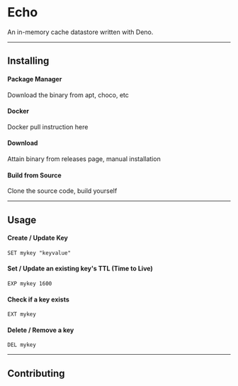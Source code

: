 # Echo 

An in-memory cache datastore written with Deno.

---

## Installing 

#### Package Manager

Download the binary from apt, choco, etc

#### Docker 

Docker pull instruction here 

#### Download

Attain binary from releases page, manual installation

#### Build from Source 

Clone the source code, build yourself 

---

## Usage

#### Create / Update Key 

```
SET mykey "keyvalue"
```

#### Set / Update an existing key's TTL (Time to Live) 

```
EXP mykey 1600
```

#### Check if a key exists

```
EXT mykey
```

#### Delete / Remove a key 

```
DEL mykey
```

---

## Contributing

